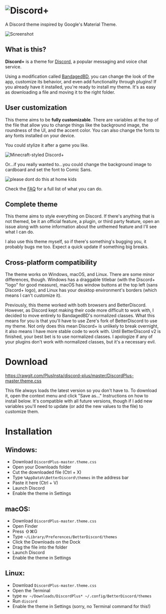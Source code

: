 # ![Discord+](https://github.com/PlusInsta/discord-plus/blob/master/assets/wordmark_black.svg)
A Discord theme inspired by Google's Material Theme.

![Screenshot](https://dl.dropbox.com/s/6r69giyb3hnl1g6/Image2_2.png)

## What is this?

**Discord+** is a theme for [Discord](https://discordapp.com), a popular messaging and voice chat service.

Using a modification called [BandagedBD](https://github.com/rauenzi/BetterDiscordApp), you can change the look of the app, customize its behavior, and even add functionality through plugins! If you already have it installed, you're ready to install my theme. It's as easy as downloading a file and moving it to the right folder.

## User customization
This theme aims to be **fully customizable**.
There are variables at the top of the file that allow you to change things like the background image, the roundness of the UI, and the accent color. You can also change the fonts to any fonts installed on your device.


You could stylize it after a game you like.

![Minecraft-styled Discord+](https://dl.dropbox.com/s/5h9mjteils9fcck/Image2_2_customized_minecraft.png)

Or...if you really wanted to...you could change the background image to cardboard and set the font to Comic Sans.

![please dont do this at home kids](https://dl.dropbox.com/s/fd8swddk8v67c1b/Image2_2_customized.png)

Check the [FAQ](https://github.com/PlusInsta/discord-plus/wiki/FAQ) for a full list of what you can do.

## Complete theme
This theme aims to style everything on Discord.
If there's anything that is not themed, be it an official feature, a plugin, or third party feature, open an issue along with some information about the unthemed feature and I'll see what I can do.

I also use this theme myself, so if there's something's bugging you, it probably bugs me too. Expect a quick update if something big breaks.

## Cross-platform compatibility
The theme works on Windows, macOS, and Linux. There are some minor differences, though.
Windows has a draggable titlebar (with the Discord+ "logo" for good measure), macOS has window buttons at the top left (sans Discord+ logo), and Linux has your desktop environment's borders (which means I can't customize it).

Previously, this theme worked with both browsers and BetterDiscord. However, as Discord kept making their code more difficult to work with, I decided to move entirely to BandagedBD's normalized classes. What this means for you is that you'll have to use Zere's fork of BetterDiscord to use my theme. Not only does this mean Discord+ is unlikely to break overnight, it also means I have more stable code to work with. Until BetterDiscord v2 is finished, your best bet is to use normalized classes. I apologize if any of your plugins don't work with normalized classes, but it's a necessary evil.

# Download
https://rawgit.com/PlusInsta/discord-plus/master/DiscordPlus-master.theme.css

This file always loads the latest version so you don't have to. To download it, open the context menu and click "Save as..." Instructions on how to install below. It's compatible with all future versions, though if I add new variables you'll need to update (or add the new values to the file) to customize them.

# Installation
## **Windows**:
* Download `DiscordPlus-master.theme.css`
* Open your Downloads folder
* Cut the downloaded file (Ctrl + X)
* Type `%AppData%\BetterDiscord\themes` in the address bar
* Paste it here (Ctrl + V)
* Launch Discord
* Enable the theme in Settings

## **macOS**:
* Download `DiscordPlus-master.theme.css`
* Open Finder
* Press ⇧⌘G
* Type `~/Library/Preferences/BetterDiscord/themes`
* Click the Downloads on the Dock
* Drag the file into the folder
* Launch Discord
* Enable the theme in Settings

## **Linux**:
* Download `DiscordPlus-master.theme.css`
* Open the Terminal
* type `mv ~/Downloads/DiscordPlus* ~/.config/BetterDiscord/themes`
* Run `discord`
* Enable the theme in Settings (sorry, no Terminal command for this!)
